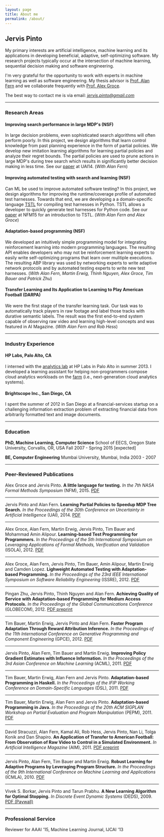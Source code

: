 ```yaml
---
layout: page
title: About me
permalink: /about/
---
```


## Jervis Pinto

My primary interests are artificial intelligence, machine learning and its applications in developing beneficial, adaptive, self-optimizing software. My research projects typically occur at the intersection of machine learning, sequential decision making and software engineering.

I'm very grateful for the opportunity to work with experts in machine learning as well as software engineering. My thesis advisor is [Prof. Alan Fern](http://web.engr.oregonstate.edu/~afern/) and we collaborate frequently with [Prof. Alex Groce](http://web.engr.oregonstate.edu/~alex/).

The best way to contact me is via email: *jervis.pinto@gmail.com*

---

### Research Areas

#### Improving search performance in large MDP's (NSF)

In large decision problems, even sophisticated search algorithms will often perform poorly. In this project, we design algorithms that learn control knowledge from past planning experience in the form of partial policies. We develop new imitation learning algorithms for learning partial policies and analyze their regret bounds. The partial policies are used to prune actions in large MDP's during tree search which results in significantly better decision making in less time. See our [paper]({{site.url}}/assets/pinto2014learning.pdf) at UAI14. (*With Alan Fern*)

#### Improving automated testing with search and learning (NSF)

Can ML be used to improve automated software testing? In this project, we design algorithms for improving the runtime/coverage profile of automated test harnesses. Towards that end, we are developing a a domain-specific language [TSTL](https://code.google.com/p/harness-maker/source/checkout) for compiling test harnesses in Python. TSTL allows a developer to quickly generate test harnesses for Python code. See our [paper]({{site.url}}/assets/groce2015little.pdf) at NFM15 for an introduction to TSTL. (*With Alan Fern and Alex Groce*)

#### Adaptation-based programming (NSF)

We developed an intuitively simple programming model for integrating reinforcement learning into modern programming languages. The resulting API enables developers who may not be reinforcement learning experts to easily write self-optimizing programs that learn over mulitiple executions. The resulting ABP library was used by networking experts to write adaptive network protocols and by automated testing experts to write new test harnesses. (*With Alan Fern, Martin Erwig, Thinh Nguyen, Alex Groce, Tim Bauer and Patrick Zhu*)

#### Transfer Learning and Its Application to Learning to Play American Football (DARPA)

We were the first stage of the transfer learning task. Our task was to automatically track players in raw footage and label those tracks with durative semantic labels. The result was the first end-to-end system capable of observing raw video and learning high-level concepts and was featured in AI Magazine. (*With Alan Fern and Rob Hess*)

---

### Industry Experience

#### HP Labs, Palo Alto, CA

I interned with the [analytics lab](http://www.hpl.hp.com/research/analytics/) at HP Labs in Palo Alto in summer 2013. I developed a learning assistant for helping non-programmers compose cloud analytics workloads on the [farm](http://dl.acm.org/citation.cfm?id=2465250&dl=ACM&coll=DL&CFID=549337679&CFTOKEN=83161052) (i.e., next-generation cloud analytics systems).

#### Brightscope Inc., San Diego, CA

I spent the summer of 2012 in San Diego at a financial-services startup on a challenging information extraction problem of extracting financial data from arbitrarily formatted text and image documents.

---

### Education

**PhD, Machine Learning, Computer Science**
School of EECS, Oregon State University, Corvallis, OR, USA
Fall 2007 - Spring 2015 [expected]

**BE, Computer Engineering**
Mumbai University, Mumbai, India
2003 - 2007

---

### Peer-Reviewed Publications

Alex Groce and Jervis Pinto. **A little language for testing.** *In the 7th NASA Formal Methods Symposium* (NFM), 2015. [PDF]({{site.url}}/assets/groce2015little.pdf)

---

Jervis Pinto and Alan Fern. **Learning Partial Policies to Speedup MDP Tree Search.** *In the Proceedings of the 30th Conference on Uncertainty in Artificial Intelligence* (UAI), 2014. [PDF]({{site.url}}/assets/pinto2014learning.pdf)

---

Alex Groce, Alan Fern, Martin Erwig, Jervis Pinto, Tim Bauer and Mohammad Amin Alipour. **Learning-based Test Programming for Programmers.** *In the Proceedings of the 5th International Symposium on Leveraging Applications of Formal Methods, Verification and Validation* (ISOLA), 2012. [PDF]({{site.url}}/assets/groce2012learning.pdf)

---

Alex Groce, Alan Fern, Jervis Pinto, Tim Bauer, Amin Alipour, Martin Erwig and Camden Lopez. **Lighweight Automated Testing with Adaptation-based Programming.** *In the Proceedings of the 23rd IEEE International Symposium on Software Reliability Engineering* (ISSRE), 2012. [PDF]({{site.url}}/assets/groce2012lightweight.pdf)

---

Pingan Zhu, Jervis Pinto, Thinh Nguyen and Alan Fern. **Achieving Quality of Service with Adaptation-based Programming for Medium Access Protocols.** *In the Proceedings of the Global Communications Conference* (GLOBECOM), 2012. [PDF preprint]({{site.url}}/assets/zhu2012achieving.pdf)

---

Tim Bauer, Martin Erwig, Jervis Pinto and Alan Fern. **Faster Program Adaptation Through Reward Attribution Inference.** *In the Proceedings of the 11th International Conference on Generative Programming and Component Engineering* (GPCE), 2012. [PDF]({{site.url}}/assets/bauer2012faster.pdf)

---

Jervis Pinto, Alan Fern, Tim Bauer and Martin Erwig. **Improving Policy Gradient Estimates with Influence Information.** *In the Proceedings of the 3rd Asian Conference on Machine Learning* (ACML), 2011. [PDF]({{site.url}}/assets/pinto2011improving.pdf)

---

Tim Bauer, Martin Erwig, Alan Fern and Jervis Pinto. **Adaptation-based Programming in Haskell.** *In the Proceedings of the IFIP Working Conference on Domain-Specific Languages* (DSL), 2011. [PDF]({{site.url}}/assets/bauer2011adaptation-b.pdf)

---

Tim Bauer, Martin Erwig, Alan Fern and Jervis Pinto. **Adaptation-based Programming in Java.** *In the Proceedings of the 20th ACM SIGPLAN Workshop on Partial Evaluation and Program Manipulation* (PEPM), 2011. [PDF]({{site.url}}/assets/bauer2011adaptation.pdf)

---

David Stracuzzi, Alan Fern, Kamal Ali, Rob Hess, Jervis Pinto, Nan Li, Tolga Konik and Dan Shapiro. **An Application of Transfer to American Football: From Observation of Raw Video to Control in a Simulated Environment.** *In Artificial Intelligence Magazine* (AIM), 2011. [PDF preprint]({{site.url}}/assets/stracuzzi2011application.pdf)

---

Jervis Pinto, Alan Fern, Tim Bauer and Martin Erwig. **Robust Learning for Adaptive Programs by Leveraging Program Structure.** *In the Proceedings of the 9th International Conference on Machine Learning and Applications* (ICMLA), 2010. [PDF]({{site.url}}/assets/pinto2010robust.pdf)

---

Vivek S. Borkar, Jervis Pinto and Tarun Prabhu. **A New Learning Algorithm for Optimal Stopping.** *In Discrete Event Dynamic Systems* (DEDS), 2009. [PDF (Paywall)](http://link.springer.com/article/10.1007%2Fs10626-008-0055-2)

--- 

### Professional Service

Reviewer for AAAI '15, Machine Learning Journal, IJCAI '13



